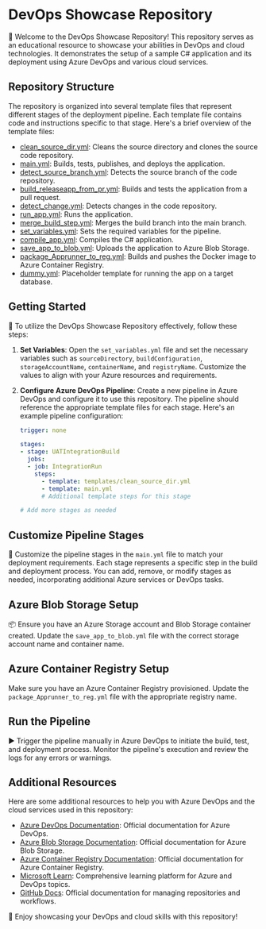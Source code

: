 # DevOps Showcase Repository

🎉 Welcome to the DevOps Showcase Repository! This repository serves as an educational resource to showcase your abilities in DevOps and cloud technologies. It demonstrates the setup of a sample C# application and its deployment using Azure DevOps and various cloud services.

## Repository Structure

The repository is organized into several template files that represent different stages of the deployment pipeline. Each template file contains code and instructions specific to that stage. Here's a brief overview of the template files:

- [clean_source_dir.yml](templates/clean_source_dir.yml): Cleans the source directory and clones the source code repository.
- [main.yml](main.yml): Builds, tests, publishes, and deploys the application.
- [detect_source_branch.yml](templates/detect_source_branch.yml): Detects the source branch of the code repository.
- [build_releaseapp_from_pr.yml](templates/build_releaseapp_from_pr.yml): Builds and tests the application from a pull request.
- [detect_change.yml](templates/detect_change.yml): Detects changes in the code repository.
- [run_app.yml](templates/run_app.yml): Runs the application.
- [merge_build_step.yml](templates/merge_build_step.yml): Merges the build branch into the main branch.
- [set_variables.yml](templates/set_variables.yml): Sets the required variables for the pipeline.
- [compile_app.yml](templates/compile_app.yml): Compiles the C# application.
- [save_app_to_blob.yml](templates/save_app_to_blob.yml): Uploads the application to Azure Blob Storage.
- [package_Apprunner_to_reg.yml](templates/package_Apprunner_to_reg.yml): Builds and pushes the Docker image to Azure Container Registry.
- [dummy.yml](templates/dummy.yml): Placeholder template for running the app on a target database.

## Getting Started

🚀 To utilize the DevOps Showcase Repository effectively, follow these steps:

1. **Set Variables**: Open the `set_variables.yml` file and set the necessary variables such as `sourceDirectory`, `buildConfiguration`, `storageAccountName`, `containerName`, and `registryName`. Customize the values to align with your Azure resources and requirements.

2. **Configure Azure DevOps Pipeline**: Create a new pipeline in Azure DevOps and configure it to use this repository. The pipeline should reference the appropriate template files for each stage. Here's an example pipeline configuration:

   ```yaml
   trigger: none
   
   stages:
   - stage: UATIntegrationBuild
     jobs:
     - job: IntegrationRun
       steps:
         - template: templates/clean_source_dir.yml
         - template: main.yml
         # Additional template steps for this stage
   
   # Add more stages as needed
## Customize Pipeline Stages
🔧 Customize the pipeline stages in the `main.yml` file to match your deployment requirements. Each stage represents a specific step in the build and deployment process. You can add, remove, or modify stages as needed, incorporating additional Azure services or DevOps tasks.

## Azure Blob Storage Setup
📦 Ensure you have an Azure Storage account and Blob Storage container created. Update the `save_app_to_blob.yml` file with the correct storage account name and container name.

## Azure Container Registry Setup
Make sure you have an Azure Container Registry provisioned. Update the `package_Apprunner_to_reg.yml` file with the appropriate registry name.

## Run the Pipeline
▶️ Trigger the pipeline manually in Azure DevOps to initiate the build, test, and deployment process. Monitor the pipeline's execution and review the logs for any errors or warnings.

## Additional Resources
Here are some additional resources to help you with Azure DevOps and the cloud services used in this repository:

- [Azure DevOps Documentation](https://docs.microsoft.com/azure/devops/): Official documentation for Azure DevOps.
- [Azure Blob Storage Documentation](https://docs.microsoft.com/azure/storage/blobs/): Official documentation for Azure Blob Storage.
- [Azure Container Registry Documentation](https://docs.microsoft.com/azure/container-registry/): Official documentation for Azure Container Registry.
- [Microsoft Learn](https://learn.microsoft.com/): Comprehensive learning platform for Azure and DevOps topics.
- [GitHub Docs](https://docs.github.com/): Official documentation for managing repositories and workflows.

🌟 Enjoy showcasing your DevOps and cloud skills with this repository!
